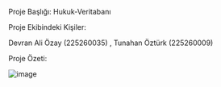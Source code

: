 Proje Başlığı:  Hukuk-Veritabanı

Proje Ekibindeki Kişiler:

Devran Ali Özay (225260035) , 
Tunahan Öztürk  (225260009)

Proje Özeti:

![image](https://github.com/user-attachments/assets/f4c4c134-c830-4283-afd8-c97f08c1d5eb)
